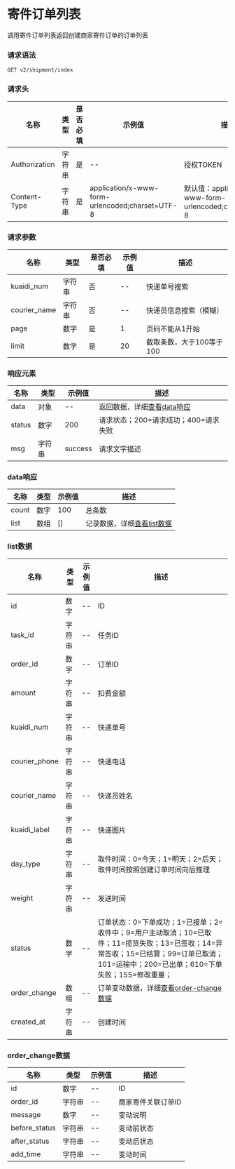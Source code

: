# 寄件订单列表

调用寄件订单列表返回创建商家寄件订单的订单列表

### 请求语法

```
GET v2/shipment/index
```

### 请求头

| 名称 | 类型|是否必填 |示例值| 描述|
|---|---|---|---|---|
| Authorization | 字符串|是|--| 授权TOKEN |
| Content-Type | 字符串|是|application/x-www-form-urlencoded;charset=UTF-8| 默认值：application/x-www-form-urlencoded;charset=UTF-8 |

### 请求参数

| 名称 | 类型|是否必填 |示例值| 描述|
|---|---|---|---|---|
| kuaidi_num | 字符串|否|--| 快递单号搜索 |
| courier_name | 字符串|否|--| 快递员信息搜索（模糊） |
| page | 数字|是|1| 页码不能从1开始 |
| limit | 数字|是|20| 截取条数，大于100等于100 |

### 响应元素

| 名称 | 类型 |示例值| 描述|
|---|---|---|---| 
| data | 对象|--| 返回数据，详细[查看data响应](#data) |
| status | 数字|200| 请求状态；200=请求成功；400=请求失败 |
| msg | 字符串|success| 请求文字描述 |

### <a id='data'>data响应</a>

| 名称 | 类型 |示例值| 描述|
|---|---|---|---| 
| count | 数字|100| 总条数 |
| list | 数组|[]| 记录数据，详细[查看list数据](#data-list) |

### <a id='data-list'>list数据</a>

| 名称 | 类型 |示例值| 描述|
|---|---|---|---| 
| id | 数字|--| ID |
| task_id | 字符串|--| 任务ID |
| order_id | 数字|--| 订单ID|
| amount | 字符串|--| 扣费金额 |
| kuaidi_num | 字符串|--| 快递单号 |
| courier_phone | 字符串|--| 快递电话 |
| courier_name | 字符串|--| 快递员姓名 |
| kuaidi_label | 字符串|--| 快递图片 |
| day_type | 字符串|--| 取件时间：0=今天；1=明天；2=后天；取件时间按照创建订单时间向后推理 |
| weight | 字符串|--| 发送时间 |
| status | 数字|--| 订单状态：0=下单成功；1=已接单；2=收件中；9=用户主动取消；10=已取件；11=揽货失败；13=已签收；14=异常签收；15=已结算；99=订单已取消；101=运输中；200=已出单；610=下单失败；155=修改重量； |
| order_change | 数组|--| 订单变动数据，详细[查看order-change数据](#order-change) |
| created_at | 字符串|--| 创建时间 |

### <a id='order-change'>order_change数据</a>

| 名称 | 类型 |示例值| 描述|
|---|---|---|---| 
| id | 数字|--| ID |
| order_id | 字符串|--| 商家寄件关联订单ID |
| message | 数字|--| 变动说明|
| before_status | 字符串|--| 变动前状态 |
| after_status | 字符串|--| 变动后状态 |
| add_time | 字符串|--| 变动时间 |
